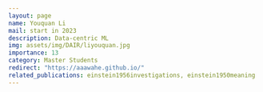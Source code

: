 ```yaml
---
layout: page
name: Youquan Li
mail: start in 2023
description: Data-centric ML
img: assets/img/DAIR/liyouquan.jpg
importance: 13
category: Master Students
redirect: "https://aaawahe.github.io/"
related_publications: einstein1956investigations, einstein1950meaning
---
```

